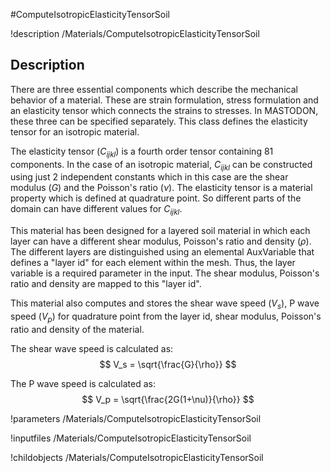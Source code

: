 #ComputeIsotropicElasticityTensorSoil

!description /Materials/ComputeIsotropicElasticityTensorSoil

## Description
There are three essential components which describe the mechanical behavior of a material. These are strain formulation, stress formulation and an elasticity tensor which connects the strains to stresses. In MASTODON, these three can be specified separately. This class defines the elasticity tensor for an isotropic material.

The elasticity tensor ($C_{ijkl}$) is a fourth order tensor containing 81 components. In the case of an isotropic material, $C_{ijkl}$ can be constructed using just 2 independent constants which in this case are the shear modulus ($G$) and the Poisson's ratio ($\nu$). The elasticity tensor is a material property which is defined at quadrature point. So different parts of the domain can have different values for $C_{ijkl}$.

This material has been designed for a layered soil material in which each layer can have a different shear modulus, Poisson's ratio and density ($\rho$). The different layers are distinguished using an elemental AuxVariable that defines a "layer id" for each element within the mesh. Thus, the layer variable is a required parameter in the input. The shear modulus, Poisson's ratio and density are mapped to this "layer id".

This material also computes and stores the shear wave speed ($V_s$), P wave speed ($V_p$) for quadrature point from the layer id, shear modulus, Poisson's ratio and density of the material.

The shear wave speed is calculated as:
$$
V_s = \sqrt{\frac{G}{\rho}}
$$

The P wave speed is calculated as:
$$
V_p = \sqrt{\frac{2G(1+\nu)}{\rho}}
$$

!parameters /Materials/ComputeIsotropicElasticityTensorSoil

!inputfiles /Materials/ComputeIsotropicElasticityTensorSoil

!childobjects /Materials/ComputeIsotropicElasticityTensorSoil
